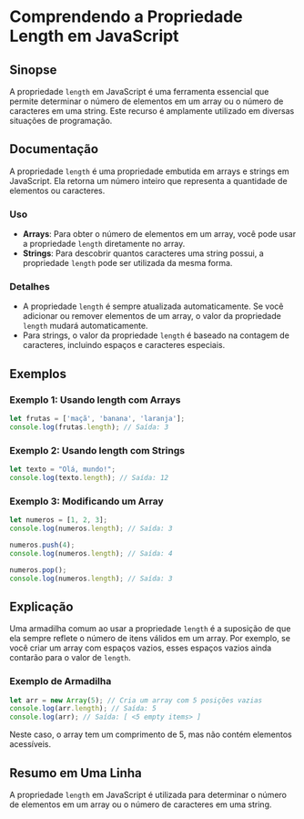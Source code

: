 <!--
Meta Description: # Comprendendo a Propriedade Length em JavaScript ## Sinopse A propriedade `length` em JavaScript é uma ferramenta essencial que permite determinar o ...
Meta Keywords: length, propriedade, array, javascript, uma
-->

# Comprendendo a Propriedade Length em JavaScript

## Sinopse
A propriedade `length` em JavaScript é uma ferramenta essencial que permite determinar o número de elementos em um array ou o número de caracteres em uma string. Este recurso é amplamente utilizado em diversas situações de programação.

## Documentação
A propriedade `length` é uma propriedade embutida em arrays e strings em JavaScript. Ela retorna um número inteiro que representa a quantidade de elementos ou caracteres.

### Uso
- **Arrays**: Para obter o número de elementos em um array, você pode usar a propriedade `length` diretamente no array.
- **Strings**: Para descobrir quantos caracteres uma string possui, a propriedade `length` pode ser utilizada da mesma forma.

### Detalhes
- A propriedade `length` é sempre atualizada automaticamente. Se você adicionar ou remover elementos de um array, o valor da propriedade `length` mudará automaticamente.
- Para strings, o valor da propriedade `length` é baseado na contagem de caracteres, incluindo espaços e caracteres especiais.

## Exemplos
### Exemplo 1: Usando length com Arrays
```javascript
let frutas = ['maçã', 'banana', 'laranja'];
console.log(frutas.length); // Saída: 3
```

### Exemplo 2: Usando length com Strings
```javascript
let texto = "Olá, mundo!";
console.log(texto.length); // Saída: 12
```

### Exemplo 3: Modificando um Array
```javascript
let numeros = [1, 2, 3];
console.log(numeros.length); // Saída: 3

numeros.push(4);
console.log(numeros.length); // Saída: 4

numeros.pop();
console.log(numeros.length); // Saída: 3
```

## Explicação
Uma armadilha comum ao usar a propriedade `length` é a suposição de que ela sempre reflete o número de itens válidos em um array. Por exemplo, se você criar um array com espaços vazios, esses espaços vazios ainda contarão para o valor de `length`.

### Exemplo de Armadilha
```javascript
let arr = new Array(5); // Cria um array com 5 posições vazias
console.log(arr.length); // Saída: 5
console.log(arr); // Saída: [ <5 empty items> ]
```

Neste caso, o array tem um comprimento de 5, mas não contém elementos acessíveis.

## Resumo em Uma Linha
A propriedade `length` em JavaScript é utilizada para determinar o número de elementos em um array ou o número de caracteres em uma string.